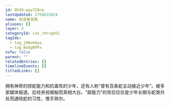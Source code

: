 ```yaml
---
id: 0540-ppy728nq
lastUpdated: 1754633624
name: 蛇语者张爽
aliases: []
layer: 3
categoryId: cat_r0rzgkOi
tagIds:
  - tag_jKWvm6pa
  - tag_NvOgRPPx
nsfw: false
parent: ""
relatedEntries: []
timelineEvents: []
titledLinks: []
---
```


拥有神奇的控蛇能力和抗毒性的少年，还有人称“曾有百条蛇主动接近少年”。被多家媒体报道。后经央视揭秘而真相大白，“超能力”的背后仅仅是少年长期与蛇类共处而通晓蛇的习性，惟手熟尔。